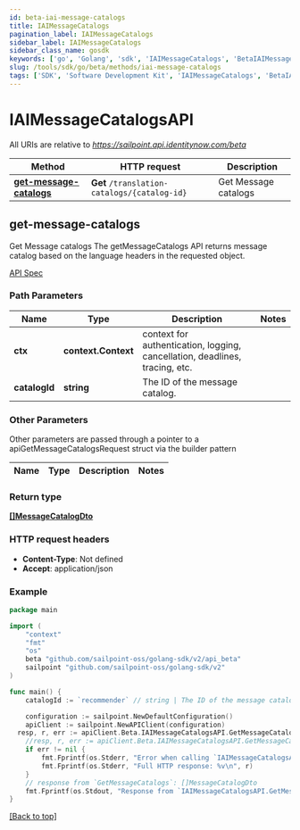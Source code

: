 ```yaml
---
id: beta-iai-message-catalogs
title: IAIMessageCatalogs
pagination_label: IAIMessageCatalogs
sidebar_label: IAIMessageCatalogs
sidebar_class_name: gosdk
keywords: ['go', 'Golang', 'sdk', 'IAIMessageCatalogs', 'BetaIAIMessageCatalogs'] 
slug: /tools/sdk/go/beta/methods/iai-message-catalogs
tags: ['SDK', 'Software Development Kit', 'IAIMessageCatalogs', 'BetaIAIMessageCatalogs']
---
```


# IAIMessageCatalogsAPI
   
All URIs are relative to *https://sailpoint.api.identitynow.com/beta*

Method | HTTP request | Description
------------- | ------------- | -------------
[**get-message-catalogs**](#get-message-catalogs) | **Get** `/translation-catalogs/{catalog-id}` | Get Message catalogs


## get-message-catalogs
Get Message catalogs
The getMessageCatalogs API returns message catalog based on the language headers in the requested object.

[API Spec](https://developer.sailpoint.com/docs/api/beta/get-message-catalogs)

### Path Parameters


Name | Type | Description  | Notes
------------- | ------------- | ------------- | -------------
**ctx** | **context.Context** | context for authentication, logging, cancellation, deadlines, tracing, etc.
**catalogId** | **string** | The ID of the message catalog. | 

### Other Parameters

Other parameters are passed through a pointer to a apiGetMessageCatalogsRequest struct via the builder pattern


Name | Type | Description  | Notes
------------- | ------------- | ------------- | -------------


### Return type

[**[]MessageCatalogDto**](../models/message-catalog-dto)

### HTTP request headers

- **Content-Type**: Not defined
- **Accept**: application/json

### Example

```go
package main

import (
	"context"
	"fmt"
	"os"
    beta "github.com/sailpoint-oss/golang-sdk/v2/api_beta"
	sailpoint "github.com/sailpoint-oss/golang-sdk/v2"
)

func main() {
    catalogId := `recommender` // string | The ID of the message catalog. # string | The ID of the message catalog.

	configuration := sailpoint.NewDefaultConfiguration()
	apiClient := sailpoint.NewAPIClient(configuration)
  resp, r, err := apiClient.Beta.IAIMessageCatalogsAPI.GetMessageCatalogs(context.Background(), catalogId).Execute()
	//resp, r, err := apiClient.Beta.IAIMessageCatalogsAPI.GetMessageCatalogs(context.Background(), catalogId).Execute()
	if err != nil {
		fmt.Fprintf(os.Stderr, "Error when calling `IAIMessageCatalogsAPI.GetMessageCatalogs``: %v\n", err)
		fmt.Fprintf(os.Stderr, "Full HTTP response: %v\n", r)
	}
	// response from `GetMessageCatalogs`: []MessageCatalogDto
	fmt.Fprintf(os.Stdout, "Response from `IAIMessageCatalogsAPI.GetMessageCatalogs`: %v\n", resp)
}
```

[[Back to top]](#)

